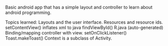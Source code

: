 Basic android app that has a simple layout and controller to learn about android programming.

Topics learned:
Layouts and the user interface.
Resources and resource ids.
    setContentView() inflates xml to java
    findViewById()
    R.java (auto-generated)
Binding/mapping controller with view.
    setOnClickListener()
    Toast.makeToast()
    Context is a subclass of Activity.

